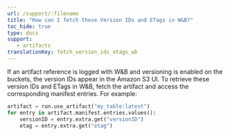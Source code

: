 ```yaml
---
url: /support/:filename
title: "How can I fetch these Version IDs and ETags in W&B?"
toc_hide: true
type: docs
support:
   - artifacts
translationKey: fetch_version_ids_etags_wb
---
```

If an artifact reference is logged with W&B and versioning is enabled on the buckets, the version IDs appear in the Amazon S3 UI. To retrieve these version IDs and ETags in W&B, fetch the artifact and access the corresponding manifest entries. For example:

```python
artifact = run.use_artifact("my_table:latest")
for entry in artifact.manifest.entries.values():
    versionID = entry.extra.get("versionID")
    etag = entry.extra.get("etag")
```